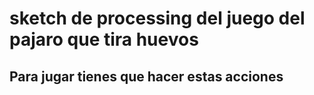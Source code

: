 # sketch de processing del juego del pajaro que tira huevos
## Para jugar tienes que hacer estas acciones
